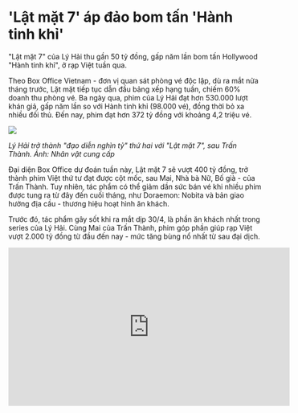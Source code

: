 # 'Lật mặt 7' áp đảo bom tấn 'Hành tinh khỉ'

"Lật mặt 7" của Lý Hải thu gần 50 tỷ đồng, gấp năm lần bom tấn Hollywood "Hành tinh khỉ", ở rạp Việt tuần qua.

Theo Box Office Vietnam - đơn vị quan sát phòng vé độc lập, dù ra mắt nửa tháng trước, Lặt mặt tiếp tục dẫn đầu bảng xếp hạng tuần, chiếm 60% doanh thu phòng vé. Ba ngày qua, phim của Lý Hải đạt hơn 530.000 lượt khán giả, gấp năm lần so với Hành tinh khỉ (98.000 vé), đồng thời bỏ xa nhiều đối thủ. Đến nay, phim đạt hơn 372 tỷ đồng với khoảng 4,2 triệu vé.

![](https://i1-giaitri.vnecdn.net/2024/05/13/ly-hai-1-jpeg-9378-1715574983.jpg?w=1020&h=0&q=100&dpr=1&fit=crop&s=DgTYvFDNjOxqgBiGeJwOTw)

*Lý Hải trở thành "đạo diễn nghìn tỷ" thứ hai với "Lật mặt 7", sau Trấn Thành. Ảnh: Nhân vật cung cấp*

Đại diện Box Office dự đoán tuần này, Lật mặt 7 sẽ vượt 400 tỷ đồng, trở thành phim Việt thứ tư đạt được cột mốc, sau Mai, Nhà bà Nữ, Bố già - của Trấn Thành. Tuy nhiên, tác phẩm có thể giảm dần sức bán vé khi nhiều phim được tung ra từ đây đến cuối tháng, như Doraemon: Nobita và bản giao hưởng địa cầu - thương hiệu hoạt hình ăn khách.

Trước đó, tác phẩm gây sốt khi ra mắt dịp 30/4, là phần ăn khách nhất trong series của Lý Hải. Cùng Mai của Trấn Thành, phim góp phần giúp rạp Việt vượt 2.000 tỷ đồng từ đầu đến nay - mức tăng bùng nổ nhất từ sau đại dịch.

*<iframe width="560" height="315" src="https://www.youtube.com/embed/d1ZHdosjNX8?si=z4FB3SNPuipGzEq" title="YouTube video player" frameborder="0" allow="accelerometer; autoplay; clipboard-write; encrypted-media; gyroscope; picture-in-picture; web-share" referrerpolicy="strict-origin-when-cross-origin" allowfullscreen></iframe>*